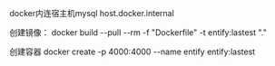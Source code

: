 docker内连宿主机mysql host.docker.internal

创建镜像：
docker build --pull --rm -f "Dockerfile" -t entify:lastest "."

创建容器
docker create -p 4000:4000  --name entify  entify:lastest